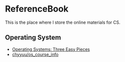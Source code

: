 # ReferenceBook

This is the place where I store the online materials for CS.

## Operating System
- [Operating Systems: Three Easy Pieces](http://pages.cs.wisc.edu/~remzi/OSTEP/)
- [chyyuu/os_course_info](https://github.com/chyyuu/os_course_info)
